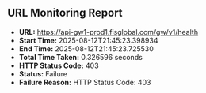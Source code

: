 ## URL Monitoring Report

- **URL:** https://api-gw1-prod1.fisglobal.com/gw/v1/health
- **Start Time:** 2025-08-12T21:45:23.398934
- **End Time:** 2025-08-12T21:45:23.725530
- **Total Time Taken:** 0.326596 seconds
- **HTTP Status Code:** 403
- **Status:** Failure
- **Failure Reason:** HTTP Status Code: 403
